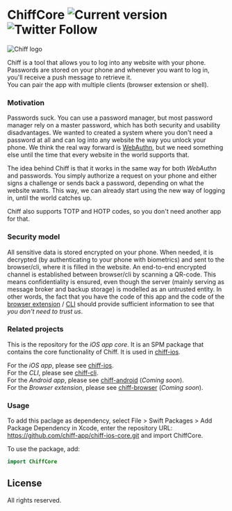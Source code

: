 # ChiffCore ![Current version](https://img.shields.io/github/v/tag/chiff-app/chiff-ios-core?sort=semver) ![Twitter Follow](https://img.shields.io/twitter/follow/Chiff_App?style=social)

![Chiff logo](https://chiff.app/assets/images/logo.svg)

Chiff is a tool that allows you to log into any website with your phone. Passwords are stored on your phone and whenever you want to log in, you'll receive a push message to retrieve it.  
You can pair the app with multiple clients (browser extension or shell).

### Motivation
Passwords suck. You can use a password manager, but most password manager rely on a master password, which has both security and usability disadvantages. We wanted to created a system where you don't need a password at all and can log into any website the way you unlock your phone. We think the real way forward is [WebAuthn](https://www.w3.org/TR/webauthn/), but we need something else until the time that every website in the world supports that.

The idea behind Chiff is that it works in the same way for both *WebAuthn* and passwords. You simply authorize a request on your phone and either signs a challenge or sends back a password, depending on what the website wants. This way, we can already start using the new way of logging in, until the world catches up. 

Chiff also supports TOTP and HOTP codes, so you don't need another app for that.

### Security model
All sensitive data is stored encrypted on your phone. When needed, it is decrypted (by authenticating to your phone with biometrics) and sent to the browser/cli, where it is filled in the website. An end-to-end encrypted channel is established between browser/cli by scanning a QR-code. This means confidentiality is ensured, even though the server (mainly serving as message broker and backup storage) is modelled as an untrusted entity. In other words, the fact that you have the code of this app and the code of the [browser extension]((https://github.com/chiff-app/chiff-browser)) / [CLI](https://github.com/chiff-app/chiff-cli) should provide sufficient information to see that *you don't need to trust us*.
### Related projects
This is the repository for the *iOS app core*.  It is an SPM package that contains the core functionality of Chiff. It is used in [chiff-ios](https://github.com/chiff-app/chiff-ios).

For the *iOS app*, please see [chiff-ios](https://github.com/chiff-app/chiff-ios).  
For the *CLI*, please see [chiff-cli](https://github.com/chiff-app/chiff-cli).  
For the *Android app*, please see [chiff-android](https://github.com/chiff-app/chiff-android) (_Coming soon_).  
For the *Browser extension*, please see [chiff-browser](https://github.com/chiff-app/chiff-browser) (_Coming soon_).  

### Usage
To add this paclage as dependency, select File > Swift Packages > Add Package Dependency in Xcode, enter the repository URL: https://github.com/chiff-app/chiff-ios-core.git and import ChiffCore.

To use the package, add:

```swift
import ChiffCore
```

## License
All rights reserved. 
